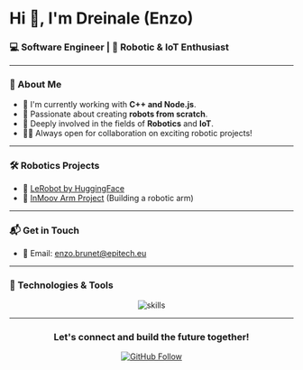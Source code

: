 <h1 align=\"center\">Hi 👋, I'm Dreinale (Enzo)</h1>
<h3 align=\"center\">💻 Software Engineer | 🤖 Robotic & IoT Enthusiast</h3>



---

### 🌟 About Me
- 🔭 I'm currently working with **C++ and Node.js**.
- 🤖 Passionate about creating **robots from scratch**.
- 🌱 Deeply involved in the fields of **Robotics** and **IoT**.
- 👨‍💻 Always open for collaboration on exciting robotic projects!

---

### 🛠️ Robotics Projects
- 🤖 [LeRobot by HuggingFace](https://github.com/huggingface/lerobot?tab=readme-ov-file)
- 🦾 [InMoov Arm Project](https://inmoov.fr/) (Building a robotic arm)

---

### 📬 Get in Touch
- 📧 Email: [enzo.brunet@epitech.eu](mailto:enzo.brunet@epitech.eu)

---

### 🚀 Technologies & Tools

<p align="center">
  <img src="https://skillicons.dev/icons?i=cpp,nodejs,arduino,raspberrypi,git,github,docker,vscode" alt="skills"/>
</p>

---

<h3 align="center">Let's connect and build the future together!</h3>

<p align="center">
  <a href="https://github.com/Dreinale">
    <img src="https://img.shields.io/github/followers/Dreinale?label=Follow&style=social" alt="GitHub Follow">
  </a>
</p>

